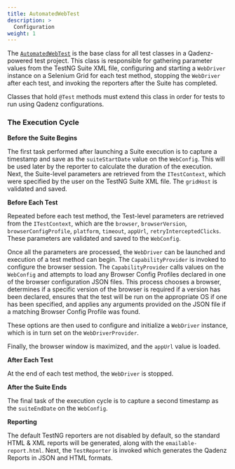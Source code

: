 ```yaml
---
title: AutomatedWebTest
description: >
  Configuration
weight: 1
---
```


The [`AutomatedWebTest`](https://github.com/qadenz/qadenz/blob/master/src/main/java/dev/qadenz/automation/config/AutomatedWebTest.java) is the base class for all test classes in a Qadenz-powered test project. This class is responsible for gathering parameter values from the TestNG Suite XML file, configuring and starting a `WebDriver` instance on a Selenium Grid for each test method, stopping the `WebDriver` after each test, and invoking the reporters after the Suite has completed.

Classes that hold `@Test` methods must extend this class in order for tests to run using Qadenz configurations.

### The Execution Cycle

**Before the Suite Begins**

The first task performed after launching a Suite execution is to capture a timestamp and save as the `suiteStartDate` value on the `WebConfig`. This will be used later by the reporter to calculate the duration of the execution. Next, the Suite-level parameters are retrieved from the `ITestContext`, which were specified by the user on the TestNG Suite XML file. The  `gridHost` is validated and saved.

**Before Each Test**

Repeated before each test method, the Test-level parameters are retrieved from the `ITestContext`, which are the `browser`, `browserVersion`, `browserConfigProfile`, `platform`, `timeout`, `appUrl`, `retryInterceptedClicks`. These parameters are validated and saved to the `WebConfig`.

Once all the parameters are processed, the `WebDriver` can be launched and execution of a test method can begin. The `CapabilityProvider` is invoked to configure the browser session. The `CapabilityProvider` calls values on the `WebConfig` and attempts to load any Browser Config Profiles declared in one of the browser configuration JSON files. This process chooses a browser, determines if a specific version of the browser is required if a version has been declared, ensures that the test will be run on the appropriate OS if one has been specified, and applies any arguments provided on the JSON file if a matching Browser Config Profile was found.

These options are then used to configure and initialize a `WebDriver` instance, which is in turn set on the `WebDriverProvider`.

Finally, the browser window is maximized, and the `appUrl` value is loaded.

**After Each Test**

At the end of each test method, the `WebDriver` is stopped.

**After the Suite Ends**

The final task of the execution cycle is to capture a second timestamp as the `suiteEndDate` on the `WebConfig`.

**Reporting**

The default TestNG reporters are not disabled by default, so the standard HTML & XML reports will be generated, along with the `emailable-report.html`. Next, the `TestReporter` is invoked which generates the Qadenz Reports in JSON and HTML formats.
